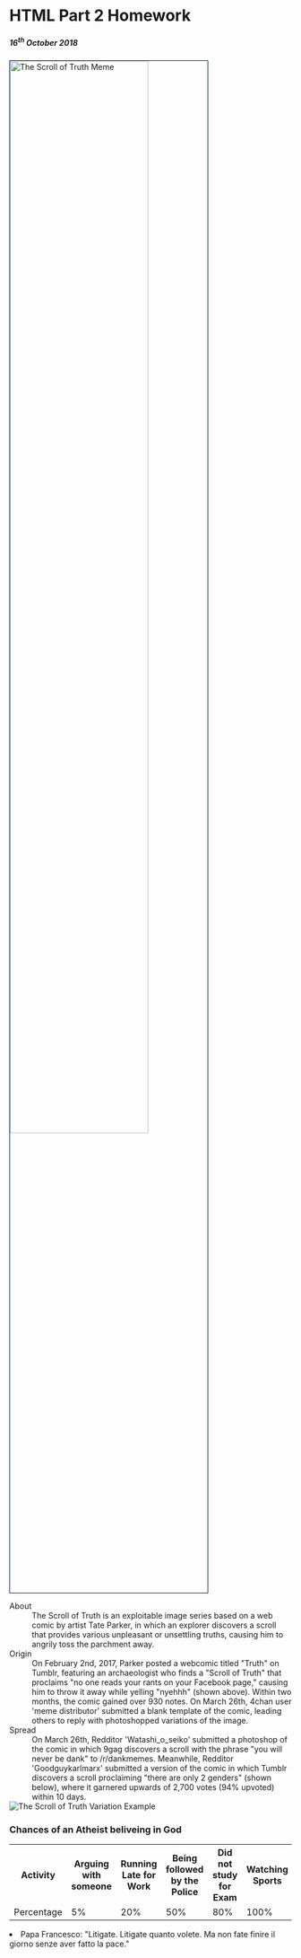 <h1> HTML Part 2 Homework</h1>
<h5>16<sup>th</sup> October 2018</h5>

<img style="width:70%; vertical-align:top; border:1px solid #021a40;"   src="https://i.kym-cdn.com/photos/images/newsfeed/001/239/963/e88.jpg" alt="The Scroll of Truth Meme" >
<dl><dt>About<dd> The Scroll of Truth is an exploitable image series based on a web comic by artist Tate Parker, in which an explorer discovers a scroll that provides various unpleasant or unsettling truths, causing him to angrily toss the parchment away.</dd></dt>
<dt> Origin<dd>On February 2nd, 2017, Parker posted a webcomic titled "Truth" on Tumblr, featuring an archaeologist who finds a "Scroll of Truth" that proclaims "no one reads your rants on your Facebook page," causing him to throw it away while yelling "nyehhh" (shown above). Within two months, the comic gained over 930 notes.
On March 26th, 4chan user 'meme distributor' submitted a blank template of the comic, leading others to reply with photoshopped variations of the image. </dd></dt>
<dt> Spread <dd> On March 26th, Redditor 'Watashi_o_seiko' submitted a photoshop of the comic in which 9gag discovers a scroll with the phrase "you will never be dank" to /r/dankmemes. Meanwhile, Redditor 'Goodguykarlmarx' submitted a version of the comic in which Tumblr discovers a scroll proclaiming "there are only 2 genders" (shown below), where it garnered upwards of 2,700 votes (94% upvoted) within 10 days.</dd></dt>
<img src="https://i.kym-cdn.com/photos/images/newsfeed/001/240/011/768.jpg" alt="The Scroll of Truth Variation Example" >

<h3> Chances of an Atheist beliveing in God </h3>
<table><tr><th> Activity </th><th>Arguing with someone</th><th>Running Late for Work</th><th>Being followed by the Police</th><th>Did not study for Exam</th><th> Watching Sports</th></tr><tr><td> Percentage</td><td>5%</td><td>20%</td><td>50%</td><td>80%</td><td>100%</td></tr></table>
  
<li lang="it">Papa Francesco: "Litigate. Litigate quanto volete. Ma non fate finire il giorno senze aver fatto la pace."
